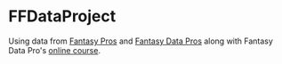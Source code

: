 # FFDataProject

Using data from [Fantasy Pros](fantasypros.com) and [Fantasy Data Pros](https://github.com/fantasydatapros/data) along with Fantasy Data Pro's [online course](https://www.fantasyfootballdatapros.com/).
